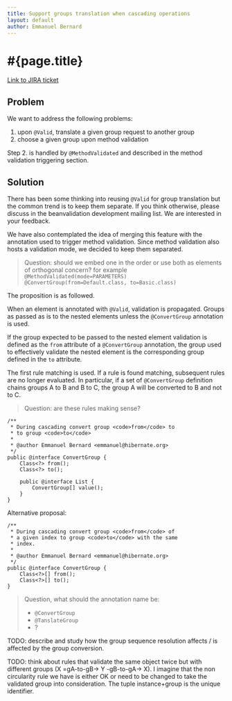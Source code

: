```yaml
---
title: Support groups translation when cascading operations
layout: default
author: Emmanuel Bernard
---
```


# #{page.title}

[Link to JIRA ticket][jira]  

## Problem

We want to address the following problems:

1. upon `@Valid`, translate a given group request to another group
2. choose a given group upon method validation

Step 2. is handled by `@MethodValidated` and described in the method validation triggering section.

## Solution

There has been some thinking into reusing `@Valid` for group translation but the common trend
is to keep them separate. If you think otherwise, please discuss in the beanvalidation development
mailing list. We are interested in your feedback.

We have also contemplated the idea of merging this feature with the annotation used to trigger
method validation. Since method validation also hosts a validation mode, we decided to keep
them separated.

> Question: should we embed one in the order or use both as elements of 
> orthogonal concern?
> for example `@MethodValidated(mode=PARAMETERS) @ConvertGroup(from=Default.class, to=Basic.class)`

The proposition is as followed.

When an element is annotated with `@Valid`, validation is propagated. Groups as passed as
is to the nested elements unless the `@ConvertGroup` annotation is used.

If the group expected to be passed to the nested element validation is defined
as the `from` attribute of a `@ConvertGroup` annotation, the group used to effectively
validate the nested element is the corresponding group defined in the `to` attribute.

The first rule matching is used. If a rule is found matching, subsequent rules are no longer
evaluated. In particular, if a set of `@ConvertGroup` definition chains groups A to B
and B to C, the group A will be converted to B and not to C.

> Question: are these rules making sense?

    /**
     * During cascading convert group <code>from</code> to
     * to group <code>to</code>
     *
     * @author Emmanuel Bernard <emmanuel@hibernate.org>
     */
    public @interface ConvertGroup {
        Class<?> from();
        Class<?> to();

        public @interface List {
            ConvertGroup[] value();
        }
    }

Alternative proposal:


    /**
     * During cascading convert group <code>from</code> of
     * a given index to group <code>to</code> with the same
     * index.
     *
     * @author Emmanuel Bernard <emmanuel@hibernate.org>
     */
    public @interface ConvertGroup {
        Class<?>[] from();
        Class<?>[] to();
    }

> Question, what should the annotation name be:
>
> - `@ConvertGroup`
> - `@TanslateGroup`
> - ?

TODO: describe and study how the group sequence resolution affects / is affected
by the group conversion.

TODO: think about rules that validate the same object twice but with different
groups (X =gA-to-gB-> Y -gB-to-gA-> X). I imagine that the non circularity
rule we have is either OK or need to be changed to take the validated group
into consideration. The tuple instance+group is the unique identifier.

[jira]: https://hibernate.onjira.com/browse/BVAL-208
